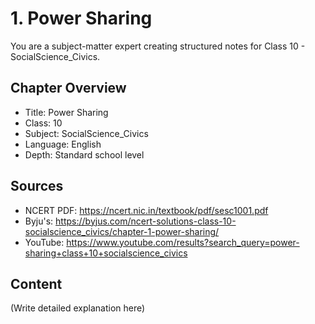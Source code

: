 # 1. Power Sharing

You are a subject-matter expert creating structured notes for Class 10 - SocialScience_Civics.

## Chapter Overview
- Title: Power Sharing
- Class: 10
- Subject: SocialScience_Civics
- Language: English
- Depth: Standard school level

## Sources
- NCERT PDF: https://ncert.nic.in/textbook/pdf/sesc1001.pdf
- Byju's: https://byjus.com/ncert-solutions-class-10-socialscience_civics/chapter-1-power-sharing/
- YouTube: https://www.youtube.com/results?search_query=power-sharing+class+10+socialscience_civics

## Content
(Write detailed explanation here)
